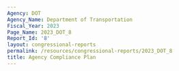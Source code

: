 ```yaml
---
Agency: DOT
Agency_Name: Department of Transportation
Fiscal_Year: 2023
Page_Name: 2023_DOT_8
Report_Id: '8'
layout: congressional-reports
permalink: /resources/congressional-reports/2023_DOT_8
title: Agency Compliance Plan
---
```


